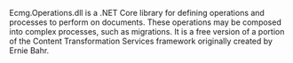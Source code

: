 ﻿Ecmg.Operations.dll is a .NET Core library for defining operations and processes to perform on documents.  These operations may be composed into complex processes, such as migrations.  It is a free version of a portion of the Content Transformation Services framework originally created by Ernie Bahr.